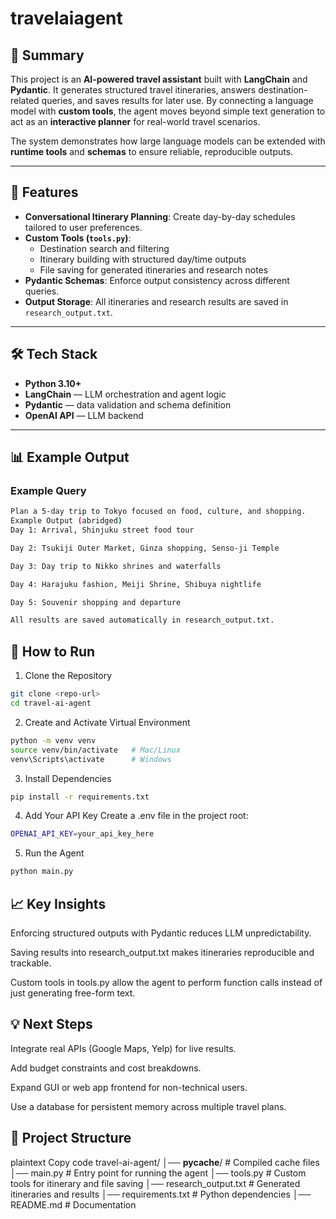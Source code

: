 # travelaiagent
## 📌 Summary
This project is an **AI-powered travel assistant** built with **LangChain** and **Pydantic**. It generates structured travel itineraries, answers destination-related queries, and saves results for later use. By connecting a language model with **custom tools**, the agent moves beyond simple text generation to act as an **interactive planner** for real-world travel scenarios.

The system demonstrates how large language models can be extended with **runtime tools** and **schemas** to ensure reliable, reproducible outputs.

---

## 🔑 Features
- **Conversational Itinerary Planning**: Create day-by-day schedules tailored to user preferences.  
- **Custom Tools (`tools.py`)**:
  - Destination search and filtering  
  - Itinerary building with structured day/time outputs  
  - File saving for generated itineraries and research notes  
- **Pydantic Schemas**: Enforce output consistency across different queries.  
- **Output Storage**: All itineraries and research results are saved in `research_output.txt`.  

---

## 🛠️ Tech Stack
- **Python 3.10+**  
- **LangChain** — LLM orchestration and agent logic  
- **Pydantic** — data validation and schema definition  
- **OpenAI API** — LLM backend  

---

## 📊 Example Output
### Example Query
```bash
Plan a 5-day trip to Tokyo focused on food, culture, and shopping.
Example Output (abridged)
Day 1: Arrival, Shinjuku street food tour

Day 2: Tsukiji Outer Market, Ginza shopping, Senso-ji Temple

Day 3: Day trip to Nikko shrines and waterfalls

Day 4: Harajuku fashion, Meiji Shrine, Shibuya nightlife

Day 5: Souvenir shopping and departure

All results are saved automatically in research_output.txt.
```
## 🚀 How to Run
1. Clone the Repository
```bash
git clone <repo-url>
cd travel-ai-agent
```
2. Create and Activate Virtual Environment
```bash
python -m venv venv
source venv/bin/activate   # Mac/Linux
venv\Scripts\activate      # Windows
```
3. Install Dependencies
```bash
pip install -r requirements.txt
```
4. Add Your API Key
Create a .env file in the project root:
```bash
OPENAI_API_KEY=your_api_key_here
```
5. Run the Agent
```bash
python main.py
```
## 📈 Key Insights
Enforcing structured outputs with Pydantic reduces LLM unpredictability.

Saving results into research_output.txt makes itineraries reproducible and trackable.

Custom tools in tools.py allow the agent to perform function calls instead of just generating free-form text.

## 💡 Next Steps
Integrate real APIs (Google Maps, Yelp) for live results.

Add budget constraints and cost breakdowns.

Expand GUI or web app frontend for non-technical users.

Use a database for persistent memory across multiple travel plans.

## 📂 Project Structure
plaintext
Copy code
travel-ai-agent/
│── __pycache__/            # Compiled cache files
│── main.py                 # Entry point for running the agent
│── tools.py                # Custom tools for itinerary and file saving
│── research_output.txt     # Generated itineraries and results
│── requirements.txt        # Python dependencies
│── README.md               # Documentation
